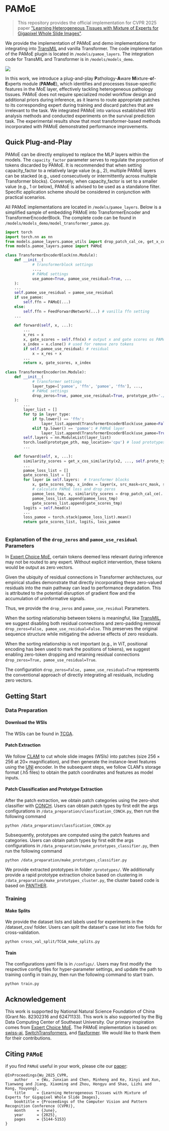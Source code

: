 # PAMoE
> This repository provides the official implementation for CVPR 2025 paper 
> ["Learning Heterogeneous Tissues with Mixture of Experts for Gigapixel Whole Slide Images"](https://openaccess.thecvf.com/content/CVPR2025/html/Wu_Learning_Heterogeneous_Tissues_with_Mixture_of_Experts_for_Gigapixel_Whole_CVPR_2025_paper.html).

We provide the implementation of PAMoE and demo implementations for integrating into [TransMIL](https://github.com/szc19990412/TransMIL) and vanilla Transformer.
The code implementation of the PAMoE plugin is located in `/models/pamoe_layers`.
The integration code for TransMIL and Transformer is in `/models/models_demo`.

<img src="/figs/PAMOE.jpg"/>

In this work, we introduce a plug-and-play **P**athology-**A**ware **M**ixture-**o**f-**E**xperts module (**PAMoE**), which identifies and processes tissue-specific features in the MoE layer, effectively tackling heterogeneous pathology tissues. PAMoE does not require specialized model workflow design and additional priors during inference, as it learns to route appropriate patches to its corresponding expert during training and discard patches that are irrelevant to the task.
We integrated PAMoE into various established WSI analysis methods and conducted experiments on the survival prediction task. 
The experimental results show that most transformer-based methods incorporated with PAMoE demonstrated performance improvements.

## Quick Plug-and-Play
PAMoE can be directly employed to replace the MLP layers within the models. 
The `capacity_factor` parameter serves to regulate the proportion of tokens discarded by PAMoE.
It is recommended that when setting capacity_factor to a relatively large value (e.g., 2), 
multiple PAMoE layers can be stacked (e.g., used consecutively or intermittently across multiple Transformer blocks).
Conversely, when capacity_factor is set to a smaller value (e.g., 1 or below), PAMoE is advised to be used as a standalone filter. 
Specific application scheme should be considered in conjunction with practical scenarios.

All PAMoE implementations are located in `/models/pamoe_layers`. 
Below is a simplified sample of embedding PAMoE into TransformerEncoder and TransformerEncoderBlock. 
The complete code can be found in `/models/models_demo/model_transformer_pamoe.py`. 

``` python
import torch
import torch.nn as nn
from models.pamoe_layers.pamoe_utils import drop_patch_cal_ce, get_x_cos_similarity, FeedForwardNetwork
from models.pamoe_layers.pamoe import PAMoE

class TransformerEncoderBlock(nn.Module):
    def __init__(
            # transformerblock settings
            ...,
            # PAMoE settings
            use_pamoe=True, pamoe_use_residual=True, ...
    ):
    ...
    self.pamoe_use_residual = pamoe_use_residual
    if use_pamoe:
        self.ffn = PAMoE(...)
    else:
        self.ffn = FeedForwardNetwork(...) # vanilla ffn setting
    ...
    
    def forward(self, x, ...):
        ...
        x_res = x
        x, gate_scores = self.ffn(x) # output x and gate scores os PAMoE
        x_index = x.clone() # used for remove zero tokens
        if self.pamoe_use_residual: # residual
            x = x_res + x
        ...
        return x, gate_scores, x_index
    
class TransformerEncoder(nn.Module):
    def __init__(
            # transformer settings
            layer_type=['pamoe', 'ffn', 'pamoe', 'ffn'], ...,
            # PAMoE settings
            drop_zeros=True, pamoe_use_residual=True, prototype_pth='./BRCA.pt', ...
    ):
        ...
        layer_list = []
        for tp in layer_type:
            if tp.lower() == 'ffn':
                layer_list.append(TransformerEncoderBlock(use_pamoe=False, ...))
            elif tp.lower() == 'pamoe': # PAMoE layer
                layer_list.append(TransformerEncoderBlock(use_pamoe=True, pamoe_use_residual=pamoe_use_residual, ...))
        self.layers = nn.ModuleList(layer_list)
        torch.load(prototype_pth, map_location='cpu') # load prototypes
        ...
        
    def forward(self, x, ...):
        similarity_scores = get_x_cos_similarity(x2, ..., self.proto_types) # extract prototype probabilities
        ...
        pamoe_loss_list = []
        gate_scores_list = []
        for layer in self.layers:  # transformer blocks
            x, gate_scores_tmp, x_index = layer(x, src_mask=src_mask, src_key_padding_mask=src_key_padding_mask)
            # calculate PAMoE loss and drop zeros
            pamoe_loss_tmp, x, similarity_scores = drop_patch_cal_ce(...,drop_zeros=self.drop_zeros,...)
            pamoe_loss_list.append(pamoe_loss_tmp)
            gate_scores_list.append(gate_scores_tmp)
        logits = self.head(x)
        ...
        loss_pamoe = torch.stack(pamoe_loss_list).mean()
        return gate_scores_list, logits, loss_pamoe
    
```

### Explanation of the `drop_zeros` and `pamoe_use_residual` Parameters
In [Expert Choice MoE](https://arxiv.org/pdf/2202.09368v2), 
certain tokens deemed less relevant during inference may not be routed to any expert. 
Without explicit intervention, these tokens would be output as zero vectors.

Given the ubiquity of residual connections in Transformer architectures, 
our empirical studies demonstrate that directly incorporating these zero-valued residuals into the main pathway can lead to performance degradation. 
This is attributed to the potential disruption of gradient flow and the accumulation of uninformative signals.

Thus, we provide the `drop_zeros` and `pamoe_use_residual` Parameters.

When the sorting relationship between tokens is meaningful, like [TransMIL](https://github.com/szc19990412/TransMIL),
we suggest disabling both residual connections and zero-padding removal `drop_zeros=False, pamoe_use_residual=False`. 
This preserves the original sequence structure while mitigating the adverse effects of zero residuals.

When the sorting relationship is not important (e.g., in ViT, positional encoding has been used to mark the positions of tokens),
we suggest enabling zero-token dropping and retaining residual connections `drop_zeros=True, pamoe_use_residual=True`. 

The configuration `drop_zeros=False, pamoe_use_residual=True` represents the conventional approach of directly integrating all residuals, including zero vectors.

## Getting Start
### Data Preparation
#### Download the WSIs
The WSIs can be found in [TCGA](https://www.cancer.gov/tcga).

#### Patch Extraction
We follow [CLAM](https://github.com/mahmoodlab/CLAM) to cut whole slide images (WSIs) into patches (size $256\times 256$ at $20\times$ magnification),
and then generate the instance-level features using the [UNI](https://huggingface.co/MahmoodLab/UNI) encoder.
In the subsequent steps, we follow CLAM's storage format (.h5 files) to obtain the patch coordinates and features as model inputs.

#### Patch Classification and Prototype Extraction
After the patch extraction, we obtain patch categories using the zero-shot classifier with [CONCH](https://github.com/mahmoodlab/CONCH).
Users can obtain patch types by first edit the args configurations in `/data_preparation/classfication_CONCH.py`,
then run the following command
```
python /data_preparation/classfication_CONCH.py
```


Subsequently, prototypes are computed using the patch features and categories.
Users can obtain patch types by first edit the args configurations in `/data_preparation/make_prototypes_classifier.py`,
then run the following command
```
python /data_preparation/make_prototypes_classifier.py
```

We provide extracted prototypes in folder `/prototypes/`.
We additionally provide a rapid prototype extraction choice based on clustering in `/data_preparation/make_prototypes_cluster.py`,
the cluster based code is based on [PANTHER](https://github.com/mahmoodlab/PANTHER).

### Training
#### Make Splits
We provide the dataset lists and labels used for experiments in the /dataset_csv/ folder.
Users can split the dataset's case list into five folds for cross-validation.

```
python cross_val_split/TCGA_make_splits.py
```

#### Train
The configurations yaml file is in `/configs/`. 
Users may first modify the respective config files for hyper-parameter settings, and update the path to training config in train.py,
then run the following command to start train.

```
python train.py
```

## Acknowledgement
This work is supported by National Natural Science Foundation of China (Grant No. 82302316 and 62471133). This work is also supported by the Big Data Computing Center of Southeast University.
Our primary inspiration comes from [Expert Choice MoE](https://arxiv.org/pdf/2202.09368v2).
The PAMoE implementation is based on: 
[swiss-ai](https://github.com/swiss-ai/MoE),
[SwitchTransformers](https://github.com/kyegomez/SwitchTransformers),
and [flaxformer](https://github.com/google/flaxformer/blob/main/flaxformer/architectures/moe/routing.py#L647-L717).
We would like to thank them for their contributions.

## Citing `PAMoE`
if you find `PAMoE` useful in your work, please cite our
[paper](https://openaccess.thecvf.com/content/CVPR2025/papers/Wu_Learning_Heterogeneous_Tissues_with_Mixture_of_Experts_for_Gigapixel_Whole_CVPR_2025_paper.pdf):

    @InProceedings{Wu_2025_CVPR,
        author    = {Wu, Junxian and Chen, Minheng and Ke, Xinyi and Xun, Tianwang and Jiang, Xiaoming and Zhou, Hongyu and Shao, Lizhi and Kong, Youyong},
        title     = {Learning Heterogeneous Tissues with Mixture of Experts for Gigapixel Whole Slide Images},
        booktitle = {Proceedings of the Computer Vision and Pattern Recognition Conference (CVPR)},
        month     = {June},
        year      = {2025},
        pages     = {5144-5153}
    }



